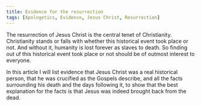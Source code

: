 ```yaml
---
title: Evidence for the resurrection
tags: [Apologetics, Evidence, Jesus Christ, Resurrection]
---
```

The resurrection of Jesus Christ is the central tenet of Christianity. Christianity stands or falls with whether this historical event took place or not. And without it, humanity is lost forever as slaves to death. So finding out uf this historical event took place or not should be of outmost interest to everyone.

In this article I will list evidence that Jesus Christ was a real historical person, that he was crucified as the Gospels describe, and all the facts surrounding his death and the days following it, to show that the best explanation for the facts is that Jesus was indeed brought back from the dead. 
